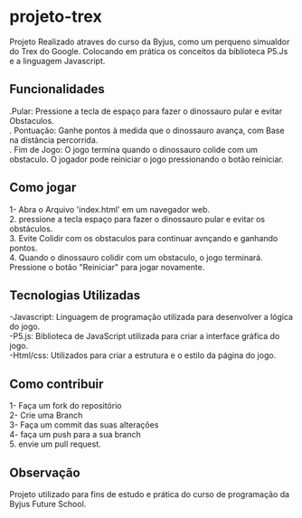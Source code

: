 # projeto-trex

Projeto Realizado atraves do curso da Byjus, como um perqueno simualdor do Trex do Google. Colocando em prática os conceitos da biblioteca P5.Js e a linguagem Javascript.

## Funcionalidades

.Pular: Pressione a tecla de espaço para fazer o dinossauro pular e evitar Obstaculos.<br>
. Pontuação: Ganhe pontos à medida que o dinossauro avança, com Base na distância percorrida.<br>
. Fim de Jogo: O jogo termina quando o dinossauro colide com um obstaculo. O jogador pode reiniciar o jogo pressionando o botão reiniciar.

## Como jogar

1- Abra o Arquivo 'index.html' em um navegador web.<br>
2. pressione a tecla espaço para fazer o dinossauro pular e evitar os obstáculos.<br>
3. Evite Colidir com os obstaculos para continuar avnçando e ganhando pontos.<br>
4. Quando o dinossauro colidir com um obstaculo, o jogo terminará. Pressione o botão "Reiniciar" para jogar novamente.

## Tecnologias Utilizadas

-Javascript: Linguagem de programação utilizada para desenvolver a lógica do jogo.<br>
-P5.js: Biblioteca de JavaScript utilizada para criar a interface gráfica do jogo.<br>
-Html/css: Utilizados para criar a estrutura e o estilo da página do jogo.

## Como  contribuir
1- Faça um fork do repositório<br>
2- Crie uma Branch <br>
3- Faça um commit das suas alterações<br>
4- faça um push para a sua branch<br>
5. envie um pull request.<br>

 ## Observação

Projeto utilizado para fins de estudo e prática do curso de programação da Byjus Future School.



